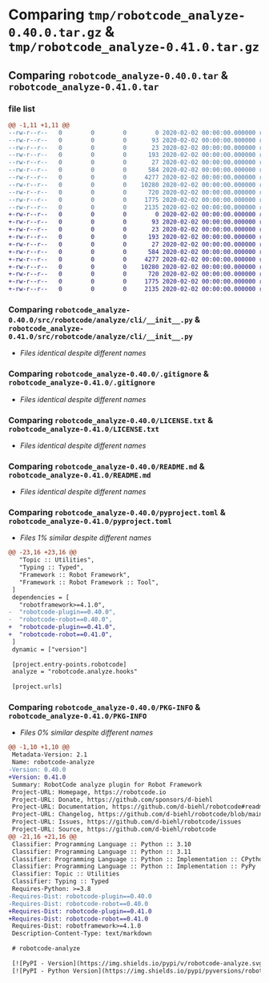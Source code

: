 # Comparing `tmp/robotcode_analyze-0.40.0.tar.gz` & `tmp/robotcode_analyze-0.41.0.tar.gz`

## Comparing `robotcode_analyze-0.40.0.tar` & `robotcode_analyze-0.41.0.tar`

### file list

```diff
@@ -1,11 +1,11 @@
--rw-r--r--   0        0        0        0 2020-02-02 00:00:00.000000 robotcode_analyze-0.40.0/src/robotcode/analyze/__init__.py
--rw-r--r--   0        0        0       93 2020-02-02 00:00:00.000000 robotcode_analyze-0.40.0/src/robotcode/analyze/__main__.py
--rw-r--r--   0        0        0       23 2020-02-02 00:00:00.000000 robotcode_analyze-0.40.0/src/robotcode/analyze/__version__.py
--rw-r--r--   0        0        0      193 2020-02-02 00:00:00.000000 robotcode_analyze-0.40.0/src/robotcode/analyze/hooks.py
--rw-r--r--   0        0        0       27 2020-02-02 00:00:00.000000 robotcode_analyze-0.40.0/src/robotcode/analyze/py.typed
--rw-r--r--   0        0        0      584 2020-02-02 00:00:00.000000 robotcode_analyze-0.40.0/src/robotcode/analyze/cli/__init__.py
--rw-r--r--   0        0        0     4277 2020-02-02 00:00:00.000000 robotcode_analyze-0.40.0/.gitignore
--rw-r--r--   0        0        0    10280 2020-02-02 00:00:00.000000 robotcode_analyze-0.40.0/LICENSE.txt
--rw-r--r--   0        0        0      720 2020-02-02 00:00:00.000000 robotcode_analyze-0.40.0/README.md
--rw-r--r--   0        0        0     1775 2020-02-02 00:00:00.000000 robotcode_analyze-0.40.0/pyproject.toml
--rw-r--r--   0        0        0     2135 2020-02-02 00:00:00.000000 robotcode_analyze-0.40.0/PKG-INFO
+-rw-r--r--   0        0        0        0 2020-02-02 00:00:00.000000 robotcode_analyze-0.41.0/src/robotcode/analyze/__init__.py
+-rw-r--r--   0        0        0       93 2020-02-02 00:00:00.000000 robotcode_analyze-0.41.0/src/robotcode/analyze/__main__.py
+-rw-r--r--   0        0        0       23 2020-02-02 00:00:00.000000 robotcode_analyze-0.41.0/src/robotcode/analyze/__version__.py
+-rw-r--r--   0        0        0      193 2020-02-02 00:00:00.000000 robotcode_analyze-0.41.0/src/robotcode/analyze/hooks.py
+-rw-r--r--   0        0        0       27 2020-02-02 00:00:00.000000 robotcode_analyze-0.41.0/src/robotcode/analyze/py.typed
+-rw-r--r--   0        0        0      584 2020-02-02 00:00:00.000000 robotcode_analyze-0.41.0/src/robotcode/analyze/cli/__init__.py
+-rw-r--r--   0        0        0     4277 2020-02-02 00:00:00.000000 robotcode_analyze-0.41.0/.gitignore
+-rw-r--r--   0        0        0    10280 2020-02-02 00:00:00.000000 robotcode_analyze-0.41.0/LICENSE.txt
+-rw-r--r--   0        0        0      720 2020-02-02 00:00:00.000000 robotcode_analyze-0.41.0/README.md
+-rw-r--r--   0        0        0     1775 2020-02-02 00:00:00.000000 robotcode_analyze-0.41.0/pyproject.toml
+-rw-r--r--   0        0        0     2135 2020-02-02 00:00:00.000000 robotcode_analyze-0.41.0/PKG-INFO
```

### Comparing `robotcode_analyze-0.40.0/src/robotcode/analyze/cli/__init__.py` & `robotcode_analyze-0.41.0/src/robotcode/analyze/cli/__init__.py`

 * *Files identical despite different names*

### Comparing `robotcode_analyze-0.40.0/.gitignore` & `robotcode_analyze-0.41.0/.gitignore`

 * *Files identical despite different names*

### Comparing `robotcode_analyze-0.40.0/LICENSE.txt` & `robotcode_analyze-0.41.0/LICENSE.txt`

 * *Files identical despite different names*

### Comparing `robotcode_analyze-0.40.0/README.md` & `robotcode_analyze-0.41.0/README.md`

 * *Files identical despite different names*

### Comparing `robotcode_analyze-0.40.0/pyproject.toml` & `robotcode_analyze-0.41.0/pyproject.toml`

 * *Files 1% similar despite different names*

```diff
@@ -23,16 +23,16 @@
   "Topic :: Utilities",
   "Typing :: Typed",
   "Framework :: Robot Framework",
   "Framework :: Robot Framework :: Tool",
 ]
 dependencies = [
   "robotframework>=4.1.0",
-  "robotcode-plugin==0.40.0",
-  "robotcode-robot==0.40.0",
+  "robotcode-plugin==0.41.0",
+  "robotcode-robot==0.41.0",
 ]
 dynamic = ["version"]
 
 [project.entry-points.robotcode]
 analyze = "robotcode.analyze.hooks"
 
 [project.urls]
```

### Comparing `robotcode_analyze-0.40.0/PKG-INFO` & `robotcode_analyze-0.41.0/PKG-INFO`

 * *Files 0% similar despite different names*

```diff
@@ -1,10 +1,10 @@
 Metadata-Version: 2.1
 Name: robotcode-analyze
-Version: 0.40.0
+Version: 0.41.0
 Summary: RobotCode analyze plugin for Robot Framework
 Project-URL: Homepage, https://robotcode.io
 Project-URL: Donate, https://github.com/sponsors/d-biehl
 Project-URL: Documentation, https://github.com/d-biehl/robotcode#readme
 Project-URL: Changelog, https://github.com/d-biehl/robotcode/blob/main/CHANGELOG.md
 Project-URL: Issues, https://github.com/d-biehl/robotcode/issues
 Project-URL: Source, https://github.com/d-biehl/robotcode
@@ -21,16 +21,16 @@
 Classifier: Programming Language :: Python :: 3.10
 Classifier: Programming Language :: Python :: 3.11
 Classifier: Programming Language :: Python :: Implementation :: CPython
 Classifier: Programming Language :: Python :: Implementation :: PyPy
 Classifier: Topic :: Utilities
 Classifier: Typing :: Typed
 Requires-Python: >=3.8
-Requires-Dist: robotcode-plugin==0.40.0
-Requires-Dist: robotcode-robot==0.40.0
+Requires-Dist: robotcode-plugin==0.41.0
+Requires-Dist: robotcode-robot==0.41.0
 Requires-Dist: robotframework>=4.1.0
 Description-Content-Type: text/markdown
 
 # robotcode-analyze
 
 [![PyPI - Version](https://img.shields.io/pypi/v/robotcode-analyze.svg)](https://pypi.org/project/robotcode-analyze)
 [![PyPI - Python Version](https://img.shields.io/pypi/pyversions/robotcode-analyze.svg)](https://pypi.org/project/robotcode-analyze)
```

